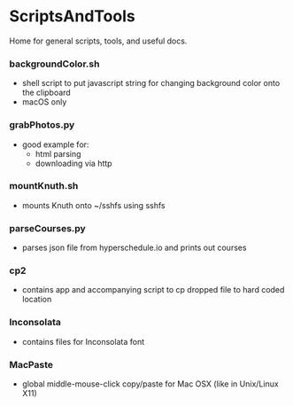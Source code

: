 # ScriptsAndTools
Home for general scripts, tools, and useful docs.

### backgroundColor.sh
* shell script to put javascript string for changing background color onto the clipboard
* macOS only

### grabPhotos.py
* good example for:
  * html parsing
  * downloading via http

### mountKnuth.sh
* mounts Knuth onto ~/sshfs using sshfs

### parseCourses.py
* parses json file from hyperschedule.io and prints out courses

### cp2
* contains app and accompanying script to cp dropped file to hard coded location 

### Inconsolata
* contains files for Inconsolata font

### MacPaste
* global middle-mouse-click copy/paste for Mac OSX (like in Unix/Linux X11)
